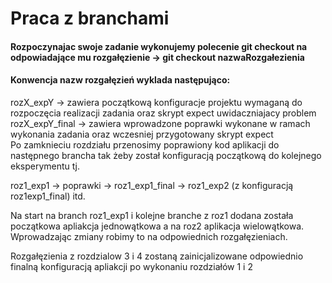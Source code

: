 # Praca z branchami

 #### Rozpoczynajac swoje zadanie wykonujemy polecenie git checkout na odpowiadające mu rozgałęzienie -> git checkout nazwaRozgałezienia
 #### Konwencja nazw rozgałęzień wyklada następująco:
rozX_expY -> zawiera początkową konfiguracje projektu wymaganą do rozpoczęcia realizacji zadania oraz skrypt expect uwidaczniajacy problem  
rozX_expY_final -> zawiera wprowadzone poprawki wykonane w ramach wykonania zadania oraz wczesniej przygotowany skrypt expect  
Po zamknieciu rozdziału przenosimy poprawiony kod aplikacji do następnego brancha tak żeby został konfiguracją początkową do kolejnego eksperymentu tj.

roz1_exp1 -> poprawki ->  roz1_exp1_final -> roz1_exp2 (z konfiguracją roz1exp1_final) itd.


Na start na branch roz1_exp1 i kolejne branche z roz1 dodana została początkowa apliakcja jednowątkowa a na roz2 aplikacja wielowątkowa.
Wprowadzając zmiany robimy to na odpowiednich rozgałęzieniach.


Rozgałęzienia z rozdzialow 3 i 4 zostaną zainicjalizowane odpowiednio finalną konfiguracją apliakcji po wykonaniu rozdziałów 1 i 2

